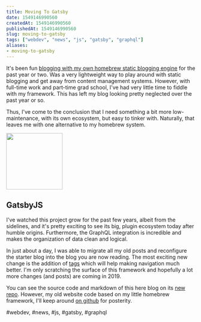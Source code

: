 ```yaml
---
title: Moving To Gatsby
date: 1549146990560
createdAt: 1549146990560
publishedAt: 1549146990560
slug: moving-to-gatsby
tags: ["webdev", "news", "js", "gatsby", "graphql"]
aliases:
- moving-to-gatsby
---
```


It's been fun [blogging with my own homebrew static blogging engine](/posts/new-blog/) for the past year or two. Was a very lightweight way to play around with static blogging and get away from content management systems. However, with full-time work and part-time grad school, I've had very little time to fiddle with my framework. This has left my blog looking pretty neglected over the past year or so.

Thus, I've come to the conclusion that I need something a bit more low-maintenance, with its own ecosystem, but easy to tinker with. Naturally, that leaves me with one alternative to my homebrew system.

<img src="https://seeklogo.com/images/G/gatsby-logo-1A245AD37F-seeklogo.com.png" width="150px"/>

## GatsbyJS

I've watched this project grow for the past few years, albeit from the sidelines, and it's pretty exciting to see its big, plugin ecosystem today after humble origins. Furthermore, the GraphQL integration is incredible and makes the organization of data clean and logical.

In just about a day, I was able to migrate all my old posts and reconfigure the starter blog into the blog you are now reading. The most exciting new change is the addition of [tags](/tags) which will help making navigation much better. I'm only scratching the surface of this framework and hopefully a lot more changes (and posts) are coming in 2019.

You can see the source code and markdown of this here blog on its [new repo](https://github.com/omardelarosa/website). However, my old website code based on my little homebrew framework, I'll keep around [on github](https://github.com/omardelarosa/omardelarosa.github.io) for posterity.

#webdev, #news, #js, #gatsby, #graphql

